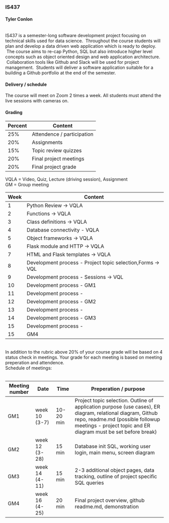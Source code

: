 ### IS437
#### Tyler Conlon
<br>
IS437 is a semester-long software development project focusing on technical skills used for data science.  Throughout the course students will plan and develop a data driven web application which is ready to deploy.  The course aims to re-cap Python, SQL but also introduce higher level concepts such as object oriented design and web application architecture.  Collaboration tools like Github and Slack will be used for project management.  Students will deliver a software application suitable for a building a Github portfolio at the end of the semester.<br>

#### Delivery / schedule
The course will meet on Zoom 2 times a week.  All students must attend the live sessions with cameras on.



#### Grading 

Percent | Content
---- | -------
25%  |  Attendence / participation 
20%  |  Assignments
15%  |  Topic review quizzes
20%  |  Final project meetings
20%  |  Final project grade


VQLA = Video, Quiz, Lecture (driving session), Assignment<br>
GM = Group meeting

Week | Content
---- | -------
1    | Python Review -> VQLA
2    | Functions -> VQLA
3    | Class definitions -> VQLA
4    | Database connectivity - VQLA
5    | Object frameworks -> VQLA
6    | Flask module and HTTP -> VQLA
7    | HTML and Flask templates -> VQLA
8    | Development process - Project topic selection,Forms -> VQL
9    | Development process - Sessions -> VQL
10   | Development process - GM1
11   | Development process -  
12   | Development process - GM2
13   | Development process - 
14   | Development process - GM3
15   | Development process - 
15   | GM4

<br>
In addition to the rubric above 20% of your course grade will be based on 4 status check in meetings.  Your grade for each meeting is based on meeting preperation and attendence. <br>
Schedule of meetings:<br><br>

Meeting number |   Date   | Time | Preperation / purpose
-------- | -------- | ------ | -----------------
GM1  | week 10 (3-7)  | 10-20 min | Project topic selection.  Outline of application purpose (use cases), ER diagram, relational diagram, Github repo, readme.md (possible followup meetings - project topic and ER diagram must be set before break)
GM2  | week 12 (3-28)  | 15 min | Database init SQL, working user login, main menu, screen diagram
GM3  | week 14 (4-11)  | 15 min | 2-3 additional object pages, data tracking, outline of project specific SQL queries
GM4  | week 16 (4-25)  | 20 min | Final project overview, github readme.md, demonstration